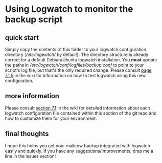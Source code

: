 # Using Logwatch to monitor the backup script

## quick start

Simply copy the contents of this folder to your logwatch configuration directory (*/etc/logwatch/* by default). The directory structure is already correct for a default Debian/Ubuntu logwatch installation. You **must** update the paths in */etc/logwatch/conf/logfiles/backup.conf* to point to your script's log file, but that's the only required change. Please consult [page 7.1.5](https://git.asifbacchus.app/asif/MailcowBackup/wiki/7.1.5-Testing) in the wiki for information on how to test logwatch using this new configuration.

## more information

Please consult [section 7.1](https://git.asifbacchus.app/asif/MailcowBackup/wiki/7.1-Using-logwatch) in the wiki for detailed information about each logwatch configuration file contained within this section of the git repo and how to customize them for your environment.

## final thoughts

I hope this helps you get your mailcow backup integrated with logwatch easily and quickly. If you have any suggestions/improvements, drop me a line in the issues section!
